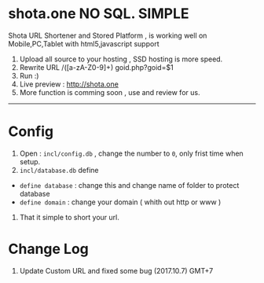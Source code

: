 # shota.one NO SQL. SIMPLE
Shota URL Shortener and Stored Platform , is working well on Mobile,PC,Tablet with html5,javascript support 
1. Upload all source to your hosting , SSD hosting is more speed.
2. Rewrite URL /([a-zA-Z0-9]+) goid.php?goid=$1
3. Run :)
4. Live preview : http://shota.one
5. More function is comming soon , use and review for us.
____________________________________
# Config
1. Open : `incl/config.db` , change the number to `0`, only frist time when setup.
1. `incl/database.db` define
* `define database` : change this and change name of folder to protect database
* `define domain` : change your domain ( whith out http or www )
1. That it simple to short your url.
# Change Log
1. Update Custom URL and fixed some bug (2017.10.7) GMT+7
